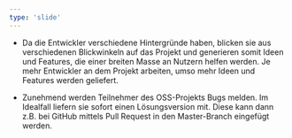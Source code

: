```yaml
---
type: 'slide'
---
```

- Da die Entwickler verschiedene Hintergründe haben, blicken sie aus verschiedenen Blickwinkeln auf das Projekt und generieren somit Ideen und Features, die einer breiten Masse an Nutzern helfen werden. Je mehr Entwickler an dem Projekt arbeiten, umso mehr Ideen und Features werden geliefert. 

- Zunehmend werden Teilnehmer des OSS-Projekts Bugs melden. Im Idealfall liefern sie sofort einen Lösungsversion mit. Diese kann dann z.B. bei GitHub mittels Pull Request in den Master-Branch eingefügt werden.